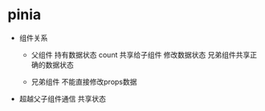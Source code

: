 # pinia

- 组件关系
  - 父组件
   持有数据状态 count 共享给子组件
    修改数据状态
    兄弟组件共享正确的数据状态

   - 兄弟组件
    不能直接修改props数据

- 超越父子组件通信 共享状态